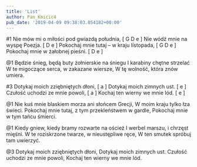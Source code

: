 ```yaml
---
title: 'List'
author: Pan_Kmicic4
pub_date: '2019-04-09 09:38:03.054182+00:00'
---
```


#1
Nie mów mi o miłości pod gwiazdą południa, [ G D e ]
Nie wódź mnie na wyspę Poezja. [ D e ]
Pokochaj mnie tutaj – w kraju listopada, [ G D e ]
Pokochaj mnie w żałobnej pieśni. [ D e ]

@1
Będzie śnieg, będą buty żołnierskie na śniegu 
I karabiny chętne strzelać
W te migoczące serca, w zakazane wiersze,
W tę wolność, która znów umiera.

#3
Dotykaj moich zziębniętych dłoni, [ a ]
Dotykaj moich zimnych ust. [ e ]
Czułość uchodzi ze mnie powoli, [ a ]
Kochaj ten wierny we mnie lód. [ e ]

@1
Nie kuś mnie blaskiem morza ani słońcem Grecji,
W moim kraju tylko łza świeci.
Pokochaj mnie tutaj, z tym przekleństwem w gardle,
Pokochaj mnie w tym tańcu śmierci.

@1
Kiedy gniew, kiedy bramy rozwarte na oścież
I werbel marszu, i chrzęst mięśni.
W te roziskrzone twarze, w nieustępliwe ręce,
W ten smutek spróbuj tam uwierzyć.

@3
Dotykaj moich zziębniętych dłoni,
Dotykaj moich zimnych ust.
Czułość uchodzi ze mnie powoli,
Kochaj ten wierny we mnie lód.